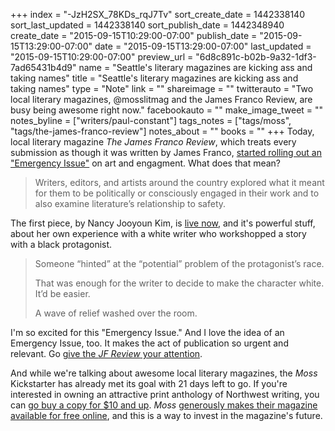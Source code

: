 +++
index = "-JzH2SX_78KDs_rqJ7Tv"
sort_create_date = 1442338140
sort_last_updated = 1442338140
sort_publish_date = 1442348940
create_date = "2015-09-15T10:29:00-07:00"
publish_date = "2015-09-15T13:29:00-07:00"
date = "2015-09-15T13:29:00-07:00"
last_updated = "2015-09-15T10:29:00-07:00"
preview_url = "6d8c891c-b02b-9a32-1df3-7ad65431b4d9"
name = "Seattle's literary magazines are kicking ass and taking names"
title = "Seattle's literary magazines are kicking ass and taking names"
type = "Note"
link = ""
shareimage = ""
twitterauto = "Two local literary magazines, @mosslitmag and the James Franco Review, are busy being awesome right now."
facebookauto = ""
make_image_tweet = ""
notes_byline = ["writers/paul-constant"]
tags_notes = ["tags/moss", "tags/the-james-franco-review"]
notes_about = ""
books = ""
+++
Today, local literary magazine *The James Franco Review*, which treats every submission as though it was written by James Franco, [started rolling out an "Emergency Issue"](http://thejamesfrancoreview.com/2015/09/02/an-emergency-issue-art-and-engagement/) on art and engagment. What does that mean? 

<blockquote>Writers, editors, and artists around the country explored what it meant for them to be politically or consciously engaged in their work and to also examine literature’s relationship to safety.</blockquote>

The first piece, by Nancy Jooyoun Kim, is [live now](http://thejamesfrancoreview.com/2015/09/15/safe-and-sound-by-nancy-jooyoun-kim/), and it's powerful stuff, about her own experience with a white writer who workshopped a story with a black protagonist. 

<blockquote> Someone “hinted” at the “potential” problem of the protagonist’s race.

That was enough for the writer to decide to make the character white. It’d be easier.

A wave of relief washed over the room.</blockquote>

I'm so excited for this "Emergency Issue." And I love the idea of an Emergency Issue, too. It makes the act of publication so urgent and relevant. Go [give the *JF Review* your attention](http://thejamesfrancoreview.com/2015/09/15/safe-and-sound-by-nancy-jooyoun-kim/).

And while we're talking about awesome local literary magazines, the *Moss* Kickstarter has already met its goal with 21 days left to go. If you're interested in owning an attractive print anthology of Northwest writing, you can [go buy a copy for $10 and up](https://www.kickstarter.com/projects/ajdl/moss-volume-one-a-print-anthology-of-northwest-wri?ref=category). *Moss* [generously makes their magazine available for free online](http://www.mosslit.com/vol01/issue03_kickstart.html), and this is a way to invest in the magazine's future. 